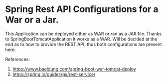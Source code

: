 # Spring Rest API Configurations for a War or a Jar.

This Application can be deployed either as WAR or ran as a JAR file.
Thanks to SpringBootTomcatApplication it works as a WAR.
Will be decided at the end as to how to provide the REST API, thus both configurations are present here.

References:
1) https://www.baeldung.com/spring-boot-war-tomcat-deploy
2) https://spring.io/guides/gs/rest-service/
